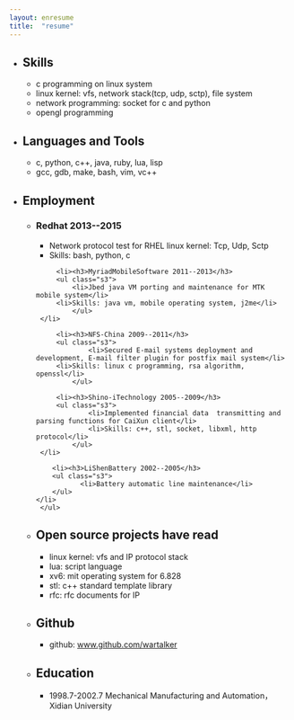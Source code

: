 ```yaml
---
layout: enresume
title:  "resume"
---
```


<ul class="s1">
  <li><h2>Skills</h2>
      <ul class="s2">
          <li>c programming on linux system</li>
          <li>linux kernel: vfs,  network stack(tcp, udp, sctp), file system</li>
          <li>network programming: socket for c and python</li>
          <li>opengl programming</li>
      </ul>
  </li>

  <li><h2>Languages and Tools</h2>
      <ul class="s2">
	  <li>c, python, c++, java, ruby, lua, lisp</li>
          <li>gcc, gdb, make, bash, vim, vc++</li>
      </ul>
  </li>


  <li><h2>Employment</h2>
      <ul class="s2">
         <li><h3>Redhat 2013--2015</h3>
	     <ul class="s3">
	         <li>Network protocol test for RHEL linux kernel: Tcp, Udp, Sctp</li>
		 <li>Skills: bash, python, c</li>
             </ul>
	 </li>

         <li><h3>MyriadMobileSoftware 2011--2013</h3>
	     <ul class="s3">
	         <li>Jbed java VM porting and maintenance for MTK mobile system</li>
		 <li>Skills: java vm, mobile operating system, j2me</li>
             </ul>
	 </li>

         <li><h3>NFS-China 2009--2011</h3>
	     <ul class="s3">
                 <li>Secured E-mail systems deployment and development, E-mail filter plugin for postfix mail system</li>
		 <li>Skills: linux c programming, rsa algorithm, openssl</li>
             </ul>

         <li><h3>Shino-iTechnology 2005--2009</h3>
	     <ul class="s3">
                 <li>Implemented financial data  transmitting and parsing functions for CaiXun client</li>
                 <li>Skills: c++, stl, socket, libxml, http protocol</li>
             </ul>
	 </li>

        <li><h3>LiShenBattery 2002--2005</h3>
	    <ul class="s3">
               <li>Battery automatic line maintenance</li>
	    </ul>
	</li>
     </ul>
  </li>

  <li><h2>Open source projects have read</h2>
     <ul class="s2">
        <li>linux kernel: vfs and IP protocol stack</li>
        <li>lua: script language</li>
        <li>xv6: mit operating system for 6.828</li>
        <li>stl: c++ standard template library</li>
        <li>rfc: rfc documents for IP</li>
    </ul>
  </li>

  <li><h2>Github</h2>
      <ul class="s2">
	  <li>github: <a href="http://www.github.com/wartalker/">www.github.com/wartalker</a></li>
     </ul>
   </li>

  <li><h2>Education</h2>
      <ul class="s2">
         <li>1998.7-2002.7 Mechanical Manufacturing and Automation，Xidian University</li>
     </ul>
  </li>
</ul>
